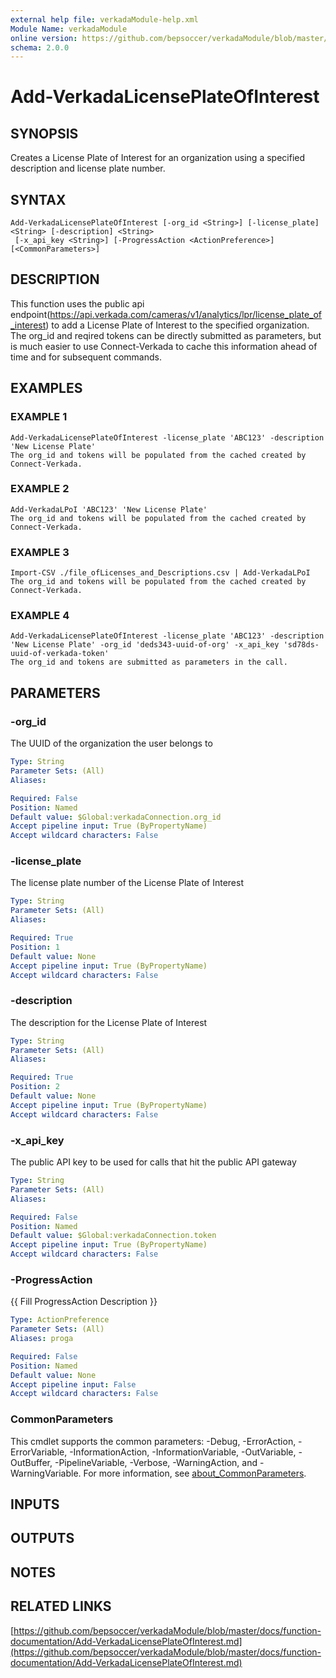 ```yaml
---
external help file: verkadaModule-help.xml
Module Name: verkadaModule
online version: https://github.com/bepsoccer/verkadaModule/blob/master/docs/function-documentation/Add-VerkadaLicensePlateOfInterest.md
schema: 2.0.0
---
```


# Add-VerkadaLicensePlateOfInterest

## SYNOPSIS
Creates a License Plate of Interest for an organization using a specified description and license plate number.

## SYNTAX

```
Add-VerkadaLicensePlateOfInterest [-org_id <String>] [-license_plate] <String> [-description] <String>
 [-x_api_key <String>] [-ProgressAction <ActionPreference>] [<CommonParameters>]
```

## DESCRIPTION
This function uses the public api endpoint(https://api.verkada.com/cameras/v1/analytics/lpr/license_plate_of_interest) to add a License Plate of Interest to the specified organization.
The org_id and reqired tokens can be directly submitted as parameters, but is much easier to use Connect-Verkada to cache this information ahead of time and for subsequent commands.

## EXAMPLES

### EXAMPLE 1
```
Add-VerkadaLicensePlateOfInterest -license_plate 'ABC123' -description 'New License Plate'
The org_id and tokens will be populated from the cached created by Connect-Verkada.
```

### EXAMPLE 2
```
Add-VerkadaLPoI 'ABC123' 'New License Plate'
The org_id and tokens will be populated from the cached created by Connect-Verkada.
```

### EXAMPLE 3
```
Import-CSV ./file_ofLicenses_and_Descriptions.csv | Add-VerkadaLPoI
The org_id and tokens will be populated from the cached created by Connect-Verkada.
```

### EXAMPLE 4
```
Add-VerkadaLicensePlateOfInterest -license_plate 'ABC123' -description 'New License Plate' -org_id 'deds343-uuid-of-org' -x_api_key 'sd78ds-uuid-of-verkada-token'
The org_id and tokens are submitted as parameters in the call.
```

## PARAMETERS

### -org_id
The UUID of the organization the user belongs to

```yaml
Type: String
Parameter Sets: (All)
Aliases:

Required: False
Position: Named
Default value: $Global:verkadaConnection.org_id
Accept pipeline input: True (ByPropertyName)
Accept wildcard characters: False
```

### -license_plate
The license plate number of the License Plate of Interest

```yaml
Type: String
Parameter Sets: (All)
Aliases:

Required: True
Position: 1
Default value: None
Accept pipeline input: True (ByPropertyName)
Accept wildcard characters: False
```

### -description
The description for the License Plate of Interest

```yaml
Type: String
Parameter Sets: (All)
Aliases:

Required: True
Position: 2
Default value: None
Accept pipeline input: True (ByPropertyName)
Accept wildcard characters: False
```

### -x_api_key
The public API key to be used for calls that hit the public API gateway

```yaml
Type: String
Parameter Sets: (All)
Aliases:

Required: False
Position: Named
Default value: $Global:verkadaConnection.token
Accept pipeline input: True (ByPropertyName)
Accept wildcard characters: False
```

### -ProgressAction
{{ Fill ProgressAction Description }}

```yaml
Type: ActionPreference
Parameter Sets: (All)
Aliases: proga

Required: False
Position: Named
Default value: None
Accept pipeline input: False
Accept wildcard characters: False
```

### CommonParameters
This cmdlet supports the common parameters: -Debug, -ErrorAction, -ErrorVariable, -InformationAction, -InformationVariable, -OutVariable, -OutBuffer, -PipelineVariable, -Verbose, -WarningAction, and -WarningVariable. For more information, see [about_CommonParameters](http://go.microsoft.com/fwlink/?LinkID=113216).

## INPUTS

## OUTPUTS

## NOTES

## RELATED LINKS

[https://github.com/bepsoccer/verkadaModule/blob/master/docs/function-documentation/Add-VerkadaLicensePlateOfInterest.md](https://github.com/bepsoccer/verkadaModule/blob/master/docs/function-documentation/Add-VerkadaLicensePlateOfInterest.md)

